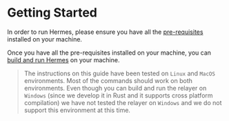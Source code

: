 # Getting Started

In order to run Hermes, please ensure you have all the [pre-requisites](./pre_requisites.md) installed on your machine.

Once you have all the pre-requisites installed on your machine, you can [build and run Hermes](./setup.md) on your machine.

> The instructions on this guide have been tested on `Linux` and `MacOS` environments. Most of the commands should work on both environments. Even though you can build and run the relayer on `Windows` (since we develop it in Rust and it supports cross platform compilation) we have not tested the relayer on `Windows` and we do not support this environment at this time.